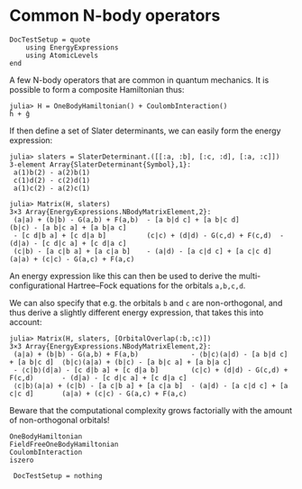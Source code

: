 # Common N-body operators

```@meta
DocTestSetup = quote
    using EnergyExpressions
    using AtomicLevels
end
```

A few N-body operators that are common in quantum mechanics. It is
possible to form a composite Hamiltonian thus:

```jldoctest common_operators
julia> H = OneBodyHamiltonian() + CoulombInteraction()
ĥ + ĝ
```
If then define a set of Slater determinants, we can easily form the energy expression:
```jldoctest common_operators
julia> slaters = SlaterDeterminant.([[:a, :b], [:c, :d], [:a, :c]])
3-element Array{SlaterDeterminant{Symbol},1}:
 a(1)b(2) - a(2)b(1)
 c(1)d(2) - c(2)d(1)
 a(1)c(2) - a(2)c(1)

julia> Matrix(H, slaters)
3×3 Array{EnergyExpressions.NBodyMatrixElement,2}:
 (a|a) + (b|b) - G(a,b) + F(a,b)  - [a b|d c] + [a b|c d]          (b|c) - [a b|c a] + [a b|a c]
 - [c d|b a] + [c d|a b]          (c|c) + (d|d) - G(c,d) + F(c,d)  - (d|a) - [c d|c a] + [c d|a c]
 (c|b) - [a c|b a] + [a c|a b]    - (a|d) - [a c|d c] + [a c|c d]  (a|a) + (c|c) - G(a,c) + F(a,c)
```
An energy expression like this can then be used to derive the
multi-configurational Hartree–Fock equations for the orbitals
`a,b,c,d`.

We can also specify that e.g. the orbitals `b` and `c` are
non-orthogonal, and thus derive a slightly different energy
expression, that takes this into account:
```jldoctest common_operators
julia> Matrix(H, slaters, [OrbitalOverlap(:b,:c)])
3×3 Array{EnergyExpressions.NBodyMatrixElement,2}:
 (a|a) + (b|b) - G(a,b) + F(a,b)             - ⟨b|c⟩(a|d) - [a b|d c] + [a b|c d]  ⟨b|c⟩(a|a) + (b|c) - [a b|c a] + [a b|a c]
 - ⟨c|b⟩(d|a) - [c d|b a] + [c d|a b]        (c|c) + (d|d) - G(c,d) + F(c,d)       - (d|a) - [c d|c a] + [c d|a c]
 ⟨c|b⟩(a|a) + (c|b) - [a c|b a] + [a c|a b]  - (a|d) - [a c|d c] + [a c|c d]       (a|a) + (c|c) - G(a,c) + F(a,c)
```
Beware that the computational complexity grows factorially with the
amount of non-orthogonal orbitals!

```@docs
OneBodyHamiltonian
FieldFreeOneBodyHamiltonian
CoulombInteraction
iszero
```

```@meta
 DocTestSetup = nothing
```
